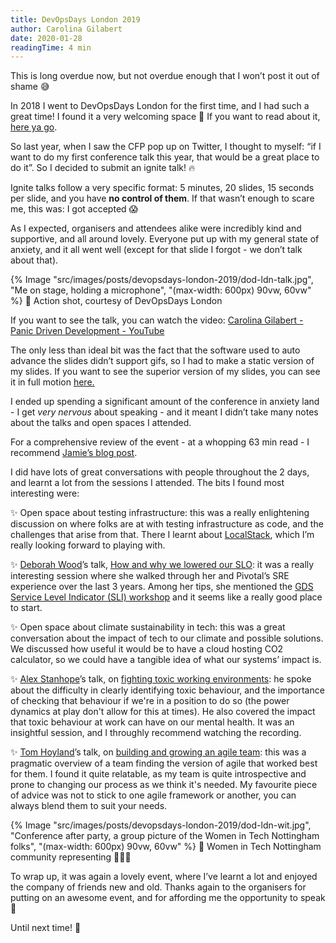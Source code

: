 ```yaml
---
title: DevOpsDays London 2019
author: Carolina Gilabert
date: 2020-01-28
readingTime: 4 min
---
```


This is long overdue now, but not overdue enough that I won’t post it out of shame 😅

In 2018 I went to DevOpsDays London for the first time,  and I had such a great time! I found it a very welcoming space 🙂 If you want to read about it, [here ya go](/blog/devopsdays-london-2018).

So last year, when I saw the CFP pop up on Twitter, I thought to myself: “if I want to do my first conference talk this year, that would be a great place to do it”. So I decided to submit an ignite talk! 🔥

Ignite talks follow a very specific format: 5 minutes, 20 slides, 15 seconds per slide, and you have **no control of them**. If that wasn’t enough to scare me, this was: I got accepted 😱

As I expected, organisers and attendees alike were incredibly kind and supportive, and all around lovely. Everyone put up with my general state of anxiety, and it all went well (except for that slide I forgot - we don’t talk about that).

{% Image "src/images/posts/devopsdays-london-2019/dod-ldn-talk.jpg", "Me on stage, holding a microphone", "(max-width: 600px) 90vw, 60vw" %}
📸 Action shot, courtesy of DevOpsDays London

If you want to see the talk, you can watch the video:
[Carolina Gilabert - Panic Driven Development - YouTube](https://www.youtube.com/watch?v=yVWNuv_j05k&t=4s)

The only less than ideal bit was the fact that the software used to auto advance the slides didn’t support gifs, so I had to make a static version of my slides. If you want to see the superior version of my slides, you can see it in full motion [here.](https://talks.carol.gg/decks/panic-driven-development/)

I ended up spending a significant amount of the conference in anxiety land - I get *very nervous* about speaking - and it meant I didn’t take many notes about the talks and open spaces I attended.

For a comprehensive review of the event - at a whopping 63 min read - I recommend [Jamie’s blog post](https://www.jvt.me/posts/2019/10/12/devopsdays-london-2019/). 

I did have lots of great conversations with people throughout the 2 days, and learnt a lot from the sessions I attended. The bits I found most interesting were:

✨ Open space about testing infrastructure: this was a really enlightening discussion on where folks are at with testing infrastructure as code, and the challenges that arise from that. There I learnt about [LocalStack](https://localstack.cloud/), which I’m really looking forward to playing with.

✨ [Deborah Wood](https://twitter.com/Debs_za)’s talk, [How and why we lowered our SLO](https://www.youtube.com/watch?v=qL8ZXpiWaes): it was a really interesting session where she walked through her and Pivotal’s SRE experience over the last 3 years. Among her tips, she mentioned the [GDS Service Level Indicator (SLI) workshop](https://gds-way.cloudapps.digital/standards/slis.html#run-a-service-level-indicator-sli-workshop) and it seems like a really good place to start.

✨ Open space about climate sustainability in tech: this was a great conversation about the impact of tech to our climate and possible solutions. We discussed how useful it would be to have a cloud hosting CO2 calculator, so we could have a tangible idea of what our systems’ impact is.

✨ [Alex Stanhope](https://twitter.com/alex_stanhope)’s talk, on [fighting toxic working environments](https://www.youtube.com/watch?v=Em-PLyI_VDI): he spoke about the difficulty in clearly identifying toxic behaviour, and the importance of checking that behaviour if we're in a position to do so (the power dynamics at play don't allow for this at times). He also covered the impact that toxic behaviour at work can have on our mental health. It was an insightful session, and I throughly recommend watching the recording.

✨ [Tom Hoyland](https://twitter.com/thatagile)’s talk, on [building and growing an agile team](https://www.youtube.com/watch?v=v-fZfiVxX6Q): this was a pragmatic overview of a team finding the version of agile that worked best for them. I found it quite relatable, as my team is quite introspective and prone to changing our process as we think it's needed. My favourite piece of advice was not to stick to one agile framework or another, you can always blend them to suit your needs.


{% Image "src/images/posts/devopsdays-london-2019/dod-ldn-wit.jpg", "Conference after party, a group picture of the Women in Tech Nottingham folks", "(max-width: 600px) 90vw, 60vw" %}
📸 Women in Tech Nottingham community representing 💁‍♀️✨

To wrap up, it was again a lovely event, where I’ve learnt a lot and enjoyed the company of friends new and old. Thanks again to the organisers for putting on an awesome event, and for affording me the opportunity to speak 💛

Until next time! 👋